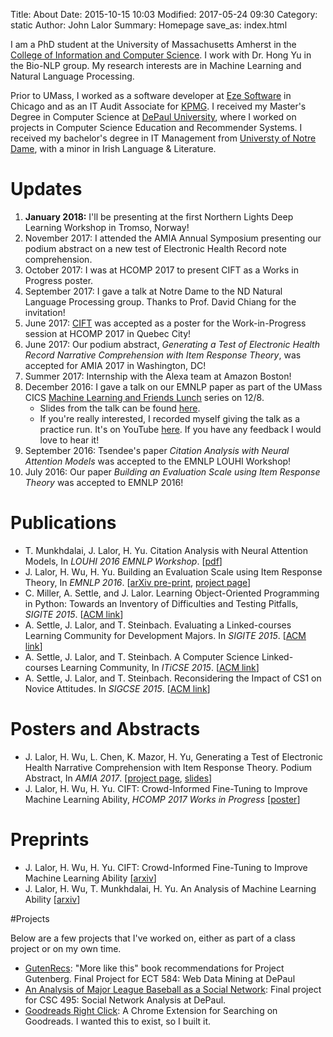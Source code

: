 Title: About
Date: 2015-10-15 10:03
Modified: 2017-05-24 09:30
Category: static
Author: John Lalor
Summary: Homepage
save_as: index.html

I am a PhD student at the University of Massachusetts Amherst in the [College of Information and Computer Science][1]. I work with Dr. Hong Yu in the Bio-NLP group. My research interests are in Machine Learning and Natural Language Processing.

Prior to UMass, I worked as a software developer at [Eze Software][2] in Chicago and as an IT Audit Associate for [KPMG][23]. I received my Master's Degree in Computer Science at [DePaul University][3], where I worked on projects in Computer Science Education and Recommender Systems. I received my bachelor's degree in IT Management from [Universty of Notre Dame][9], with a minor in Irish Language & Literature.

# Updates

1. **January 2018:** I'll be presenting at the first Northern Lights Deep Learning Workshop in Tromso, Norway!
1. November 2017: I attended the AMIA Annual Symposium presenting our podium abstract on a new test of Electronic Health Record note comprehension.
1. October 2017: I was at HCOMP 2017 to present CIFT as a Works in Progress poster.
1. September 2017: I gave a talk at Notre Dame to the ND Natural Language Processing group. Thanks to Prof. David Chiang for the invitation!
1. June 2017: [CIFT][17] was accepted as a poster for the Work-in-Progress session at HCOMP 2017 in Quebec City!
2. June 2017: Our podium abstract, *Generating a Test of Electronic Health Record Narrative Comprehension with Item Response Theory*, was accepted for AMIA 2017 in Washington, DC!
1. Summer 2017: Internship with the Alexa team at Amazon Boston!
2. December 2016: I gave a talk on our EMNLP paper as part of the UMass CICS [Machine Learning and Friends Lunch][14] series on 12/8.
    * Slides from the talk can be found [here][15].
    * If you're really interested, I recorded myself giving the talk as a practice run. It's on YouTube [here][16]. If you have any feedback I would love to hear it!
3. September 2016: Tsendee's paper *Citation Analysis with Neural Attention Models* was accepted to the EMNLP LOUHI Workshop!
4. July 2016: Our paper *Building an Evaluation Scale using Item Response Theory* was accepted to EMNLP 2016!

# Publications

- T. Munkhdalai, J. Lalor, H. Yu. Citation Analysis with Neural Attention Models, In *LOUHI 2016 EMNLP Workshop*. [[pdf][13]]
- J. Lalor, H. Wu, H. Yu. Building an Evaluation Scale using Item Response Theory, In *EMNLP 2016*. [[arXiv pre-print][4], [project page][19]]
- C. Miller, A. Settle, and J. Lalor. Learning Object-Oriented Programming in Python: Towards an Inventory of Difficulties and Testing Pitfalls, *SIGITE 2015*. [[ACM link][5]]
- A. Settle, J. Lalor, and T. Steinbach. Evaluating a Linked-courses Learning Community for Development Majors. In *SIGITE 2015*. [[ACM link][6]]
- A. Settle, J. Lalor, and T. Steinbach. A Computer Science Linked-courses Learning Community, In *ITiCSE 2015*. [[ACM link][7]]
- A. Settle, J. Lalor, and T. Steinbach. Reconsidering the Impact of CS1 on Novice Attitudes. In *SIGCSE 2015*. [[ACM link][8]]

# Posters and Abstracts

- J. Lalor, H. Wu, L. Chen, K. Mazor, H. Yu, Generating a Test of Electronic Health Narrative Comprehension with Item Response Theory. Podium Abstract, In *AMIA 2017*. [[project page][20], [slides][22]]
- J. Lalor, H. Wu, H. Yu. CIFT: Crowd-Informed Fine-Tuning to Improve Machine Learning Ability, *HCOMP 2017 Works in Progress* [[poster][21]]

# Preprints

- J. Lalor, H. Wu, H. Yu. CIFT: Crowd-Informed Fine-Tuning to Improve Machine Learning Ability [[arxiv][17]]
- J. Lalor, H. Wu, T. Munkhdalai, H. Yu. An Analysis of Machine Learning Ability [[arxiv][18]]

#Projects

Below are a few projects that I've worked on, either as part of a class project or on my own time.

- [GutenRecs][10]: "More like this" book recommendations for Project Gutenberg. Final Project for ECT 584: Web Data Mining at DePaul
- [An Analysis of Major League Baseball as a Social Network][11]: Final project for CSC 495: Social Network Analysis at DePaul.
- [Goodreads Right Click][12]: A Chrome Extension for Searching on Goodreads. I wanted this to exist, so I built it.


[1]:https://cics.umass.edu/
[2]:http://www.ezesoft.com/
[3]:http://www.cdm.depaul.edu/Pages/default.aspx
[4]:https://arxiv.org/abs/1605.08889v2
[5]:http://dl.acm.org/citation.cfm?id=2808017
[6]:http://dl.acm.org/citation.cfm?id=2808031
[7]:http://dl.acm.org/citation.cfm?id=2729094.2742621
[8]:http://dl.acm.org/citation.cfm?id=2677235
[9]:https://www.nd.edu
[10]:http://gutenrecs.herokuapp.com/gutenrecs
[11]:http://jplalor.github.io/pdfs/networks_MLB.pdf
[12]:https://chrome.google.com/webstore/detail/goodreads-right-click/fbicpmopjallgdpklipffmihodimmcbe?utm_source=chrome-ntp-icon
[13]:http://www.aclweb.org/anthology/W/W16/W16-6109.pdf
[14]:https://people.cs.umass.edu/~mlfriend/pmwiki/pmwiki.php?n=Main.BuildingEvaluationScalesForNLPUsingItemResponseTheory
[15]:http://jplalor.github.io/pdfs/mlfl_irt.pdf
[16]:https://www.youtube.com/watch?v=iR_yMnUOhig
[17]:https://arxiv.org/abs/1702.08563
[18]:https://arxiv.org/abs/1702.04811
[19]:http://jplalor.github.io/irt
[20]:http://jplalor.github.io/ehr.html
[21]:http://jplalor.github.io/pdfs/cift_hcomp2017.pdf
[22]:http://jplalor.github.io/pdfs/amia_ehr_2017.pdf
[23]:http://www.kpmg.com
